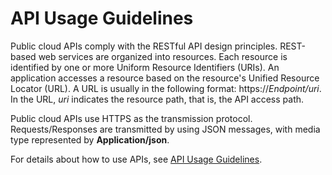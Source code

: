 # API Usage Guidelines<a name="EN-US_TOPIC_0037134405"></a>

Public cloud APIs comply with the RESTful API design principles. REST-based web services are organized into resources. Each resource is identified by one or more Uniform Resource Identifiers \(URIs\). An application accesses a resource based on the resource's Unified Resource Locator \(URL\). A URL is usually in the following format: https://_Endpoint/uri_. In the URL, _uri_  indicates the resource path, that is, the API access path.

Public cloud APIs use HTTPS as the transmission protocol. Requests/Responses are transmitted by using JSON messages, with media type represented by  **Application/json**.

For details about how to use APIs, see  [API Usage Guidelines](https://docs.otctest.t-systems.com/en-us/api/apiug/apig-en-api-180328001.html?tag=API%20Documents).


